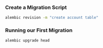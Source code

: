 ### Create a Migration Script
```bash
alembic revision -m "create account table"
```

### Running our First Migration
```bash
alembic upgrade head
```
